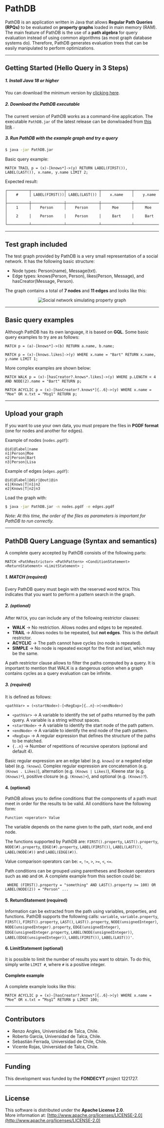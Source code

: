 # PathDB

PathDB is an application written in Java that allows **Regular Path Queries (RPQs)** to be evaluated on **property graphs** loaded in main memory (RAM). The main feature of PathDB is the use of a **path algebra** for query evaluation instead of using common algorithms (as most graph database systems do). Therefore, PathDB generates evaluation trees that can be easily manipulated to perform optimizations.

---

## Getting Started (Hello Query in 3 Steps)

##### 1. Install Java 18 or higher
You can download the minimum version by [clicking here](https://www.oracle.com/java/technologies/javase/jdk18-archive-downloads.html).

##### 2. Download the PathDB executable
The current version of PathDB works as a command-line application.
The executable `PathDB.jar` of the latest release can be donwloaded from [this link](https://github.com/dbgutalca/PathDB/releases/tag/V0.3) .

##### 3. Run PathDB with the example graph and try a query

```bash
$ java -jar PathDB.jar
```

Basic query example:

```
MATCH TRAIL p = (x)-[knows*]->(y) RETURN LABEL(FIRST()), LABEL(LAST()), x.name, y.name LIMIT 2;
```

Expected result:

```
┌──────────┬───────────────┬───────────────┬──────────────┬──────────────┐
│    #     │ LABEL(FIRST())│ LABEL(LAST()) │    x.name    │    y.name    │
├──────────┼───────────────┼───────────────┼──────────────┼──────────────┤
│    1     │    Person     │    Person     │     Moe      │     Moe      │
│    2     │    Person     │    Person     │     Bart     │     Bart     │
└──────────┴───────────────┴───────────────┴──────────────┴──────────────┘
```

---

## Test graph included

The test graph provided by PathDB is a very small representation of a social network. It has the following basic structure:
- Node types: Person(name), Message(txt).
- Edge types: knows(Person, Person), likes(Person, Message), and hasCreator(Message, Person).

The graph contains a total of **7 nodes** and **11 edges** and looks like this:
<div align="center">
  <img src="readmeAssets/DefaultGraph.jpg" alt="Social network simulating property graph">
</div>

---

## Basic query examples

Although PathDB has its own language, it is based on **GQL**. Some basic query examples to try are as follows:

```
MATCH p = (a)-[knows*]->(b) RETURN a.name, b.name;

MATCH p = (x)-[knows.likes]->(y) WHERE x.name = "Bart" RETURN x.name, y.name LIMIT 1;
```

More complex examples are shown below:

```
MATCH WALK p = (x)-[hasCreator?.knows*.likes]->(y) WHERE p.LENGTH < 4 AND NODE(2).name = "Bart" RETURN p;

MATCH ACYCLIC p = (x)-[hasCreator?.knows*]{..6}->(y) WHERE x.name = "Moe" OR x.txt = "Msg1" RETURN p;
```

---

## Upload your graph

If you want to use your own data, you must prepare the files in **PGDF format** (one for nodes and another for edges).

Example of nodes (`nodes.pgdf`):

```
@id|@label|name
n1|Person|Moe
n2|Person|Bart
n3|Person|Lisa
```

Example of edges (`edges.pgdf`):

```
@id|@label|@dir|@out|@in
e1|Knows|T|n1|n2
e2|Knows|T|n2|n3
```

Load the graph with:

```bash
$ java -jar PathDB.jar -n nodes.pgdf -e edges.pgdf
```

*Note: At this time, the order of the files as parameters is important for PathDB to run correctly.*

---

## PathDB Query Language (Syntax and semantics)

A complete query accepted by PathDB consists of the following parts:

```
MATCH <PathRestrictor> <PathPattern> <ConditionStatement> <ReturnStatement> <LimitStatement> ;
```

##### 1. MATCH (required)
Every PathDB query must begin with the reserved word `MATCH`. This indicates that you want to perform a pattern search in the graph.

##### 2. <PathRestrictor> (optional)
After `MATCH`, you can include any of the following restrictor clauses:

- **WALK** → No restriction. Allows nodes and edges to be repeated.
- **TRAIL** → Allows nodes to be repeated, but **not edges**. This is the default restrictor.  
- **ACYCLIC** → The path cannot have cycles (no node is repeated).
- **SIMPLE** → No node is repeated except for the first and last, which may be the same.  

A path restrictor clause allows to filter the paths computed by a query. It is important to mention that WALK is a dangerous option when a graph contains cycles as a query evaluation can be infinite.   

##### 3. <PathPattern> (required)
It is defined as follows:

```
<pathVar> = (<startNode>)-[<RegExp>]{..n}->(<endNode>)
```

- `<pathVar>` → A variable to identify the set of paths returned by the path query. A variable is a string without spaces.
- `<startNode>` → A variable to identify the start node of the path pattern. 
- `<endNode>` → A variable to identify the end node of the path pattern.  
- `<RegExp>` → A regular expression that defines the structure of the paths to be matched. 
- `{..n}` → Number of repetitions of recursive operators (optional and default 4).

Basic regular expression are an edge label (e.g. `knows`) or a negated edge label (e.g. `!knows`). Complex regular expression are concatenation (e.g. `(Knows . Likes)`), alternation (e.g. `(Knows | Likes)`), Kleene star (e.g. `(Knows)*`), positive closure (e.g. `(Knows)+`), and optional (e.g. `(Knows)?`).   

#### 4. <ConditionStatement> (optional)
PathDB allows you to define conditions that the components of a path must meet in order for the results to be valid. All conditions have the following form:

```
Function <operator> Value
```

The variable depends on the name given to the path, start node, and end node.

The functions supported by PathDB are: `FIRST().property`, `LAST().property`, `NODE(#).property`, `EDGE(#).property`, `LABEL(FIRST())`, `LABEL(LAST())`, `LABEL(NODE(#))` and `LABEL(EDGE(#))`.

Value comparison operators can be: `=`, `!=`, `>`, `>=`, `<`, `<=`.

Path conditions can be grouped using parentheses and Boolean operators such as `AND` and `OR`. A complete example from this section could be:

```...
 WHERE (FIRST().property = "something" AND LAST().property >= 100) OR LABEL(NODE(2)) = "Person" ...
```

#### 5. ReturnStatement (required)
Information can be extracted from the path using variables, properties, and functions. PathDB supports the following calls: `variable`, `variable.property`, `FIRST()`, `FIRST().property`, `LAST()`, `LAST().property`, `NODE(unsignedInteger)`, `NODE(unsignedInteger).property`, `EDGE(unsignedInteger)`, `EDGE(unsignedInteger.property`, `LABEL(NODE(unsignedInteger))`, `LABEL(EDGE(unsignedInteger))`, `LABEL(FIRST())`, `LABEL(LAST())'`.

#### 6. LimitStatement (optional)
It is possible to limit the number of results you want to obtain. To do this, simply write `LIMIT #`, where `#` is a positive integer. 

#### Complete example
A complete example looks like this:
```
MATCH ACYCLIC p = (x)-[hasCreator?.knows*]{..6}->(y) WHERE x.name = “Moe” OR x.txt = “Msg1” RETURN p LIMIT 100;
```

---

## Contributors
* Renzo Angles, Universidad de Talca, Chile.
* Roberto García, Universidad de Talca, Chile.
* Sebastián Ferrada, Universidad de Chile, Chile.
* Vicente Rojas, Universidad de Talca, Chile.

---

## Funding
This development was funded by the **FONDECYT** project 1221727.  

---

## License
This software is distributed under the **Apache License 2.0**.  
More information at: [http://www.apache.org/licenses/LICENSE-2.0](http://www.apache.org/licenses/LICENSE-2.0)
